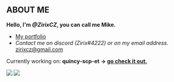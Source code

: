 ## **ABOUT ME**
**Hello, I'm <i>@ZirixCZ</i>, you can call me Mike.**
- <a href="https://www.zirix.ga/">My portfolio</a>
- *Contact me on discord <i>(Zirix#4222)</i> or on my email address.*
zirixcz@gmail.com

<p>Currently working on:<span><b> quincy-scp-et -> <a href="https://github.com/ZirixCZ/quincy-scp-et">go check it out.</a></b></span></p>

<a href="https://github.com/anuraghazra/convoychat">
	<img align="left" src="https://github-readme-stats.vercel.app/api/top-langs/?username=ZirixCZ&hide_title=true&theme=material-palenight" />
</a>
<a href="https://github.com/anuraghazra/github-readme-stats">
	<img align="left" src="https://github-readme-stats.vercel.app/api?username=ZirixCZ&hide_title=true&hide_rank=true&show_icons=true&include_all_commits=true&count_private=true&hide=contribs&theme=material-palenight" />
</a>




